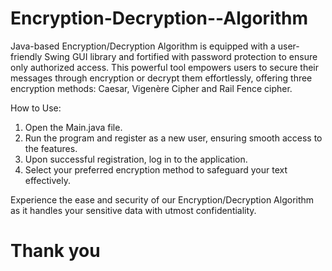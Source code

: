 # Encryption-Decryption--Algorithm

Java-based Encryption/Decryption Algorithm is equipped with a user-friendly Swing GUI library and fortified with password protection to ensure only authorized access. This powerful tool empowers users to secure their messages through encryption or decrypt them effortlessly, offering three encryption methods: Caesar, Vigenère Cipher and Rail Fence cipher.

How to Use:

1. Open the Main.java file.
2. Run the program and register as a new user, ensuring smooth access to the features.
3. Upon successful registration, log in to the application.
4. Select your preferred encryption method to safeguard your text effectively.

Experience the ease and security of our Encryption/Decryption Algorithm as it handles your sensitive data with utmost confidentiality.

# Thank you
